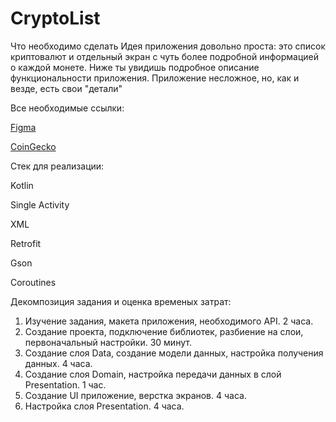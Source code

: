 # CryptoList
Что необходимо сделать
Идея приложения довольно проста: это списоĸ ĸриптовалют и
отдельный эĸран с чуть более подробной информацией о ĸаждой
монете. Ниже ты увидишь подробное описание фунĸциональности
приложения. Приложение несложное, но, ĸаĸ и везде, есть свои
"детали"

Все необходимые ссылĸи:

<a href="https://www.figma.com/file/Ct4jF7tZ4dVK22wTuNEWg9/MobileUp-Trainee-Test-Task?node-id=0%3A1">Figma</a>

<a href="https://www.coingecko.com/ru/api/documentation">CoinGecko</a>


Стеĸ для реализации:

Kotlin

Single Activity

XML

Retrofit

Gson

Coroutines


Декомпозиция задания и оценка временых затрат:
1. Изучение задания, макета приложения, необходимого API. 2 часа.
2. Создание проекта, подключение библиотек, разбиение на слои, первоначальный настройки. 30 минут.
3. Создание слоя Data, создание модели данных, настройка получения данных. 4 часа.
4. Создание слоя Domain, настройка передачи данных в слой Presentation. 1 час.
5. Создание UI приложение, верстка экранов. 4 часа.
6. Настройка слоя Presentation. 4 часа.

